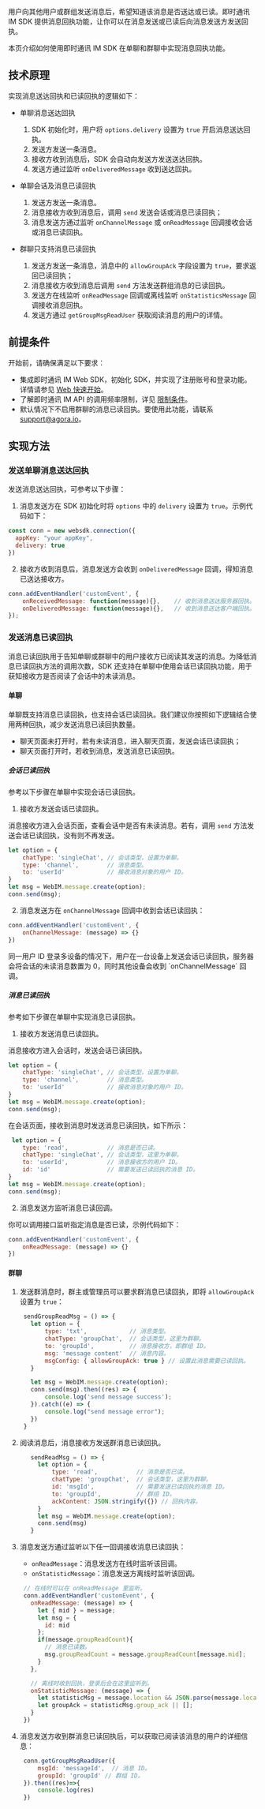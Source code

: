用户向其他用户或群组发送消息后，希望知道该消息是否送达或已读。即时通讯 IM SDK 提供消息回执功能，让你可以在消息发送或已读后向消息发送方发送回执。

本页介绍如何使用即时通讯 IM SDK 在单聊和群聊中实现消息回执功能。

## 技术原理

实现消息送达回执和已读回执的逻辑如下：

- 单聊消息送达回执

  1. SDK 初始化时，用户将 `options.delivery` 设置为 `true` 开启消息送达回执。
  2. 发送方发送一条消息。
  3. 接收方收到消息后，SDK 会自动向发送方发送送达回执。
  4. 发送方通过监听 `onDeliveredMessage` 收到送达回执。

- 单聊会话及消息已读回执
  1. 发送方发送一条消息。
  2. 消息接收方收到消息后，调用 `send` 发送会话或消息已读回执；
  3. 消息发送方通过监听 `onChannelMessage` 或 `onReadMessage` 回调接收会话或消息已读回执。

- 群聊只支持消息已读回执
  1. 发送方发送一条消息，消息中的 `allowGroupAck` 字段设置为 `true`，要求返回已读回执；
  2. 消息接收方收到消息后调用 `send` 方法发送群组消息的已读回执。
  3. 发送方在线监听 `onReadMessage` 回调或离线监听 `onStatisticsMessage` 回调接收消息回执。
  4. 发送方通过 `getGroupMsgReadUser` 获取阅读消息的用户的详情。

## 前提条件

开始前，请确保满足以下要求：

- 集成即时通讯 IM Web SDK，初始化 SDK，并实现了注册账号和登录功能。详情请参见 [Web 快速开始](./agora_chat_get_started_web)。
- 了解即时通讯 IM API 的调用频率限制，详见 [限制条件](./agora_chat_limitation)。
- 默认情况下不启用群聊的消息已读回执。要使用此功能，请联系 [support@agora.io](mailto:support@agora.io)。

## 实现方法

### 发送单聊消息送达回执

发送消息送达回执，可参考以下步骤：

1. 消息发送方在 SDK 初始化时将 `options` 中的 `delivery` 设置为 `true`。示例代码如下：

```javascript
const conn = new websdk.connection({
  appKey: "your appKey",
  delivery: true
})
```

2. 接收方收到消息后，消息发送方会收到 `onDeliveredMessage` 回调，得知消息已送达接收方。

```javascript
conn.addEventHandler('customEvent', {
    onReceivedMessage: function(message){},    // 收到消息送达服务器回执。
    onDeliveredMessage: function(message){},   // 收到消息送达客户端回执。
});
```

### 发送消息已读回执

消息已读回执用于告知单聊或群聊中的用户接收方已阅读其发送的消息。为降低消息已读回执方法的调用次数，SDK 还支持在单聊中使用会话已读回执功能，用于获知接收方是否阅读了会话中的未读消息。

#### 单聊

单聊既支持消息已读回执，也支持会话已读回执。我们建议你按照如下逻辑结合使用两种回执，减少发送消息已读回执数量。

- 聊天页面未打开时，若有未读消息，进入聊天页面，发送会话已读回执；
- 聊天页面打开时，若收到消息，发送消息已读回执。

##### 会话已读回执

参考以下步骤在单聊中实现会话已读回执。

1. 接收方发送会话已读回执。

消息接收方进入会话页面，查看会话中是否有未读消息。若有，调用 `send` 方法发送会话已读回执，没有则不再发送。

```javascript
let option = {
    chatType: 'singleChat', // 会话类型，设置为单聊。
    type: 'channel',        // 消息类型。
    to: 'userId'            // 接收消息对象的用户 ID。
}
let msg = WebIM.message.create(option);
conn.send(msg);
```

2. 消息发送方在 `onChannelMessage` 回调中收到会话已读回执：

```javascript
conn.addEventHandler('customEvent', {
    onChannelMessage: (message) => {}
})
```

<div class="alert info">同一用户 ID 登录多设备的情况下，用户在一台设备上发送会话已读回执，服务器会将会话的未读消息数置为 0，同时其他设备会收到 `onChannelMessage` 回调。</div>

##### 消息已读回执

参考如下步骤在单聊中实现消息已读回执。

1. 接收方发送消息已读回执。

消息接收方进入会话时，发送会话已读回执。

```javascript
let option = {
    chatType: 'singleChat', // 会话类型，设置为单聊。
    type: 'channel',        // 消息类型。
    to: 'userId'            // 接收消息对象的用户 ID。
}
let msg = WebIM.message.create(option);
conn.send(msg);
```

在会话页面，接收到消息时发送消息已读回执，如下所示：

```javascript
 let option = {
    type: 'read',           // 消息是否已读。
    chatType: 'singleChat', // 会话类型，这里为单聊。
    to: 'userId',           // 消息接收方的用户 ID。
    id: 'id'                // 需要发送已读回执的消息 ID。
}
let msg = WebIM.message.create(option);
conn.send(msg);
```

2. 消息发送方监听消息已读回调。

你可以调用接口监听指定消息是否已读，示例代码如下：

```javascript
conn.addEventHandler('customEvent', {
    onReadMessage: (message) => {}
})
```
#### 群聊

1. 发送群消息时，群主或管理员可以要求群消息已读回执，即将 `allowGroupAck` 设置为 `true`：

   ```javascript
    sendGroupReadMsg = () => {
      let option = {
          type: 'txt',            // 消息类型。
          chatType: 'groupChat',  // 会话类型，这里为群聊。
          to: 'groupId',          // 消息接收方，即群组 ID。
          msg: 'message content'  // 消息内容。
          msgConfig: { allowGroupAck: true } // 设置此消息需要已读回执。
      }

      let msg = WebIM.message.create(option);
      conn.send(msg).then((res) => {
          console.log('send message success');
      }).catch((e) => {
          console.log("send message error");
      })
    }
   ```

2. 阅读消息后，消息接收方发送群消息已读回执。

   ```javascript
      sendReadMsg = () => {
        let option = {
            type: 'read',           // 消息是否已读。
            chatType: 'groupChat',  // 会话类型，这里为群聊。
            id: 'msgId',            // 需要发送已读回执的消息 ID。
            to: 'groupId',          // 群组 ID。
            ackContent: JSON.stringify({}) // 回执内容。
        }
        let msg = WebIM.message.create(option);
        conn.send(msg)
      }
   ```

3. 消息发送方通过监听以下任一回调接收消息已读回执：

   - `onReadMessage`：消息发送方在线时监听该回调。
   - `onStatisticMessage`：消息发送方离线时监听该回调。

   ```javascript
    // 在线时可以在 onReadMessage 里监听。
    conn.addEventHandler('customEvent', {
      onReadMessage: (message) => {
        let { mid } = message;
        let msg = {
          id: mid
        };
        if(message.groupReadCount){
          // 消息已读数。
          msg.groupReadCount = message.groupReadCount[message.mid];
        }
      },

      // 离线时收到回执，登录后会在这里监听到。
      onStatisticMessage: (message) => {
        let statisticMsg = message.location && JSON.parse(message.location);
        let groupAck = statisticMsg.group_ack || [];
      }
    })
   ```

4. 消息发送方收到群消息已读回执后，可以获取已阅读该消息的用户的详细信息：

   ```javascript
    conn.getGroupMsgReadUser({
        msgId: 'messageId',  // 消息 ID。
        groupId: 'groupId' // 群组 ID。
    }).then((res)=>{
        console.log(res)
    })
   ```